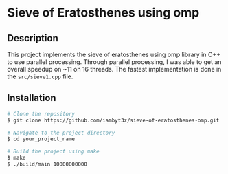 # Sieve of Eratosthenes using omp

## Description
This project implements the sieve of eratosthenes using omp library in C++ to use parallel processing. Through parallel processing, I was able to get an overall speedup on ~11 on 16 threads. The fastest implementation is done in the `src/sieve1.cpp` file.

## Installation

```bash
# Clone the repository
$ git clone https://github.com/iambyt3z/sieve-of-eratosthenes-omp.git

# Navigate to the project directory
$ cd your_project_name

# Build the project using make
$ make
$ ./build/main 10000000000
```